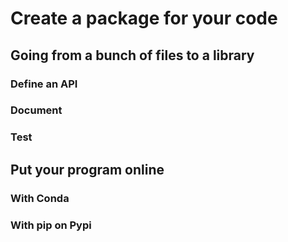 # Create a package for your code

## Going from a bunch of files to a library

### Define an API

### Document

### Test

## Put your program online

### With Conda

### With pip on Pypi
